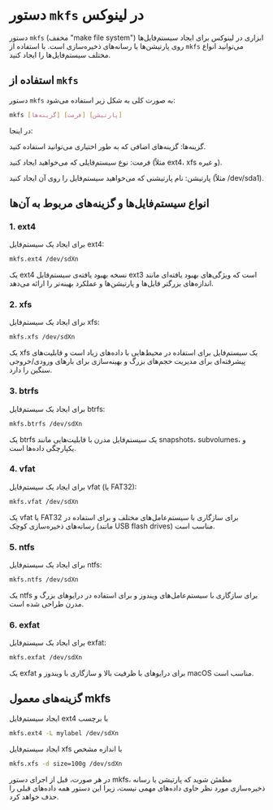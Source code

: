 
# دستور `mkfs` در لینوکس

دستور `mkfs` (مخفف "make file system") ابزاری در لینوکس برای ایجاد سیستم‌فایل‌ها روی پارتیشن‌ها یا رسانه‌های ذخیره‌سازی است. با استفاده از `mkfs` می‌توانید انواع مختلف سیستم‌فایل‌ها را ایجاد کنید.

## استفاده از `mkfs`

دستور `mkfs` به صورت کلی به شکل زیر استفاده می‌شود:

```bash
mkfs [گزینه‌ها] [فرمت] [پارتیشن]
```
در اینجا:

گزینه‌ها: گزینه‌های اضافی که به طور اختیاری می‌توانید استفاده کنید.

فرمت: نوع سیستم‌فایلی که می‌خواهید ایجاد کنید (مثلاً ext4، xfs و غیره).

پارتیشن: نام پارتیشنی که می‌خواهید سیستم‌فایل را روی آن ایجاد کنید (مثلاً /dev/sda1).




## انواع سیستم‌فایل‌ها و گزینه‌های مربوط به آن‌ها
### 1. ext4
برای ایجاد یک سیستم‌فایل ext4:

```bash
mkfs.ext4 /dev/sdXn
```
یک ext4 نسخه بهبود یافته‌ی سیستم‌فایل ext3 است که ویژگی‌های بهبود یافته‌ای مانند اندازه‌های بزرگتر فایل‌ها و پارتیشن‌ها و عملکرد بهینه‌تر را ارائه می‌دهد.

### 2. xfs
برای ایجاد یک سیستم‌فایل xfs:

```bash
mkfs.xfs /dev/sdXn
```
یک xfs یک سیستم‌فایل برای استفاده در محیط‌هایی با داده‌های زیاد است و قابلیت‌های پیشرفته‌ای برای مدیریت حجم‌های بزرگ و بهینه‌سازی برای بارهای ورودی/خروجی سنگین را دارد.


### 3. btrfs
برای ایجاد یک سیستم‌فایل btrfs:


```bash
mkfs.btrfs /dev/sdXn
```
یک btrfs یک سیستم‌فایل مدرن با قابلیت‌هایی مانند snapshots، subvolumes، و یکپارچگی داده‌ها است.


### 4. vfat

برای ایجاد یک سیستم‌فایل vfat (یا FAT32):

```bash
mkfs.vfat /dev/sdXn
```
یک vfat یا FAT32 برای سازگاری با سیستم‌عامل‌های مختلف و برای استفاده در رسانه‌های ذخیره‌سازی کوچک (مانند USB flash drives) مناسب است.


### 5. ntfs
برای ایجاد یک سیستم‌فایل ntfs:

```bash
mkfs.ntfs /dev/sdXn
```
یک ntfs برای سازگاری با سیستم‌عامل‌های ویندوز و برای استفاده در درایوهای بزرگ و مدرن طراحی شده است.

### 6. exfat
برای ایجاد یک سیستم‌فایل exfat:

```bash
mkfs.exfat /dev/sdXn
```
یک exfat برای درایوهای با ظرفیت بالا و سازگاری با ویندوز و macOS مناسب است.



## گزینه‌های معمول mkfs

ایجاد سیستم‌فایل ext4 با برچسب

```bash
mkfs.ext4 -L mylabel /dev/sdXn
```

ایجاد سیستم‌فایل xfs با اندازه مشخص

```bash
mkfs.xfs -d size=100g /dev/sdXn
```

در هر صورت، قبل از اجرای دستور mkfs، مطمئن شوید که پارتیشن یا رسانه ذخیره‌سازی مورد نظر حاوی داده‌های مهمی نیست، زیرا این دستور همه داده‌های قبلی را حذف خواهد کرد.
